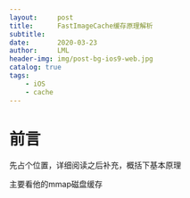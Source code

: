 ```yaml
---
layout:     post
title:      FastImageCache缓存原理解析
subtitle:   
date:       2020-03-23
author:     LML
header-img: img/post-bg-ios9-web.jpg
catalog: true
tags:
    - iOS
    - cache
---
```


# 前言
先占个位置，详细阅读之后补充，概括下基本原理  

主要看他的mmap磁盘缓存